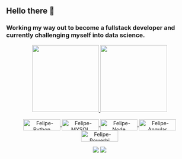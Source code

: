 
## Hello there 🤙
### Working my way out to become a fullstack developer and currently challenging myself into data science.
<div align="center">
  <a href="https://github.com/felipecarlone">
  <img height="180em" src="https://github-readme-stats.vercel.app/api?username=felipecarlone&show_icons=true&theme=dark&include_all_commits=true&count_private=true"/>
  <img height="180em" src="https://github-readme-stats.vercel.app/api/top-langs/?username=felipecarlone&layout=compact&langs_count=16&theme=dark"/>
</div>
<div style="display: inline_block" align="center"><br>
  <img align="center" alt="Felipe-Python" height="30" width="100" src="https://img.shields.io/badge/Python-14354C?style=for-the-badge&logo=python&logoColor=white">
  <img align="center" alt="Felipe-MYSQL" height="30" width="100" src="https://img.shields.io/badge/MySQL-005C84?style=for-the-badge&logo=mysql&logoColor=white">
  <img align="center" alt="Felipe-Node" height="30" width="100" src="https://img.shields.io/badge/Node.js-43853D?style=for-the-badge&logo=node.js&logoColor=white">
  <img align="center" alt="Felipe-Angular" height="30" width="100" src="https://img.shields.io/badge/Angular-DD0031?style=for-the-badge&logo=angular&logoColor=white">
    <img align="center" alt="Felipe-Powerbi" height="30" width="100" src="https://img.shields.io/badge/PowerBI-F2C811?style=for-the-badge&logo=Power%20BI&logoColor=black">
</div>
<p>
</p>
<div align="center">  
  <a href = "mailto:felipe.carlone@gmail.com"><img src="https://img.shields.io/badge/-Gmail-%23333?style=for-the-badge&logo=gmail&logoColor=white" target="_blank"></a>
  <a href="https://www.linkedin.com/in/felipe-lucio/" target="_blank"><img src="https://img.shields.io/badge/-LinkedIn-%230077B5?style=for-the-badge&logo=linkedin&logoColor=white" target="_blank"></a> 
</div>
